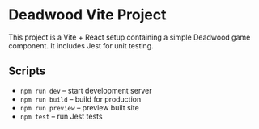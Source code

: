 # Deadwood Vite Project

This project is a Vite + React setup containing a simple Deadwood game component.
It includes Jest for unit testing.

## Scripts

- `npm run dev` – start development server
- `npm run build` – build for production
- `npm run preview` – preview built site
- `npm test` – run Jest tests
